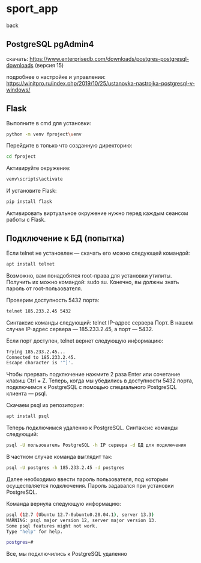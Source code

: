 # sport_app
back

## PostgreSQL pgAdmin4

скачать:
https://www.enterprisedb.com/downloads/postgres-postgresql-downloads (версия 15)

подробнее о настройке и управлении:
https://winitpro.ru/index.php/2019/10/25/ustanovka-nastrojka-postgresql-v-windows/

## Flask

Выполните в cmd для установки:
```bash       
python -m venv fproject\venv
```
Перейдите в только что созданную директорию:
```bash        
cd fproject
```    
Активируйте окружение:
```bash        
venv\scripts\activate
```    
И установите Flask:
```bash
pip install flask
```    
Активировать виртуальное окружение нужно перед каждым сеансом работы с Flask.


## Подключение к БД (попытка)

Если telnet не установлен — скачать его можно следующей командой:
```bash        
apt install telnet
```
Возможно, вам понадобятся root-права для установки утилиты. Получить их можно командой: sudo su. Конечно, вы должны знать пароль от root-пользователя.

Проверим доступность 5432 порта:
```bash
telnet 185.233.2.45 5432
```
Синтаксис команды следующий: telnet IP-адрес сервера Порт. В нашем случае IP-адрес сервера — 185.233.2.45, а порт — 5432.

Если порт доступен, telnet вернет следующую информацию:
```bash
Trying 185.233.2.45...
Connected to 185.233.2.45.
Escape character is '^]'.
```
Чтобы прервать подключение нажмите 2 раза Enter или сочетание клавиш Ctrl + Z. Теперь, когда мы убедились в доступности 5432 порта, подключимся к PostgreSQL с помощью специального PostgreSQL клиента — psql.

Скачаем psql из репозитория:
```bash
apt install psql
```
Теперь подключимся удаленно к PostgreSQL. Синтаксис команды следующий:
```bash
psql -U пользователь PostgreSQL -h IP сервера -d БД для подключения
```
В частном случае команда выглядит так:
```bash
psql -U postgres -h 185.233.2.45 -d postgres
```
Далее необходимо ввести пароль пользователя, под которым осуществляется подключения. Пароль задавался при установки PostgreSQL.

Команда вернула следующую информацию:
```bash
psql (12.7 (Ubuntu 12.7-0ubuntu0.20.04.1), server 13.3)
WARNING: psql major version 12, server major version 13.
Some psql features might not work.
Type "help" for help.

postgres=#
```
Все, мы подключились к PostgreSQL удаленно
